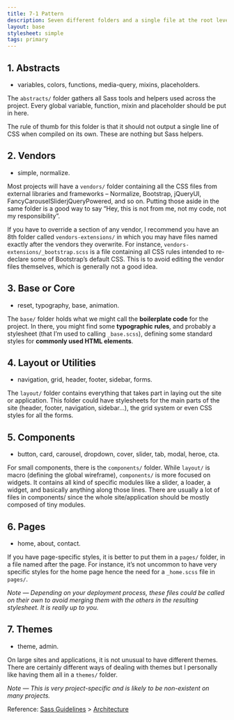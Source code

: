 ```yaml
---
title: 7-1 Pattern
description: Seven different folders and a single file at the root level
layout: base
stylesheet: simple
tags: primary
---
```

## 1. Abstracts

- variables, colors, functions, media-query, mixins, placeholders.

The `abstracts/` folder gathers all Sass tools and helpers used across the project. Every global variable, function, mixin and placeholder should be put in here.

The rule of thumb for this folder is that it should not output a single line of CSS when compiled on its own. These are nothing but Sass helpers.

## 2. Vendors

- simple, normalize.

Most projects will have a `vendors/` folder containing all the CSS files from external libraries and frameworks – Normalize, Bootstrap, jQueryUI, FancyCarouselSliderjQueryPowered, and so on. Putting those aside in the same folder is a good way to say “Hey, this is not from me, not my code, not my responsibility”.

If you have to override a section of any vendor, I recommend you have an 8th folder called `vendors-extensions/` in which you may have files named exactly after the vendors they overwrite. For instance, `vendors-extensions/_bootstrap.scss` is a file containing all CSS rules intended to re-declare some of Bootstrap’s default CSS. This is to avoid editing the vendor files themselves, which is generally not a good idea.

## 3. Base or Core

- reset, typography, base, animation.

The `base/` folder holds what we might call the **boilerplate code** for the project. In there, you might find some **typographic rules**, and probably a stylesheet (that I’m used to calling `_base.scss`), defining some standard styles for **commonly used HTML elements**.

## 4. Layout or Utilities

- navigation, grid, header, footer, sidebar, forms.

The `layout/` folder contains everything that takes part in laying out the site or application. This folder could have stylesheets for the main parts of the site (header, footer, navigation, sidebar…), the grid system or even CSS styles for all the forms.

## 5. Components

- button, card, carousel, dropdown, cover, slider, tab, modal, heroe, cta.

For small components, there is the `components/` folder. While `layout/` is macro (defining the global wireframe), `components/` is more focused on widgets. It contains all kind of specific modules like a slider, a loader, a widget, and basically anything along those lines. There are usually a lot of files in components/ since the whole site/application should be mostly composed of tiny modules.

## 6. Pages

- home, about, contact.

If you have page-specific styles, it is better to put them in a `pages/` folder, in a file named after the page. For instance, it’s not uncommon to have very specific styles for the home page hence the need for a `_home.scss` file in `pages/`.

*Note — Depending on your deployment process, these files could be called on their own to avoid merging them with the others in the resulting stylesheet. It is really up to you.*

## 7. Themes

- theme, admin.

On large sites and applications, it is not unusual to have different themes. There are certainly different ways of dealing with themes but I personally like having them all in a `themes/` folder.

*Note — This is very project-specific and is likely to be non-existent on many projects.*

Reference: [Sass Guidelines](https://sass-guidelin.es/) > [Architecture](https://sass-guidelin.es/#architecture)
